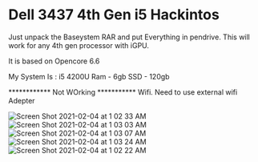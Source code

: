 # Dell 3437 4th Gen i5 Hackintos

Just unpack the Baseystem RAR and put Everything in pendrive. This will work for any 4th gen processor with iGPU. 

It is based on Opencore 6.6

My System Is : i5 4200U
Ram - 6gb
SSD - 120gb

************ Not WOrking ***********
Wifi. Need to use external wifi Adepter

![Screen Shot 2021-02-04 at 1 02 33 AM](https://user-images.githubusercontent.com/71724641/107052574-b0875280-6782-11eb-8e5a-f5e9fe01cb74.png)
![Screen Shot 2021-02-04 at 1 03 03 AM](https://user-images.githubusercontent.com/71724641/107052588-b5e49d00-6782-11eb-8196-1b54995bfd7c.png)
![Screen Shot 2021-02-04 at 1 03 07 AM](https://user-images.githubusercontent.com/71724641/107052595-b7ae6080-6782-11eb-9787-27add4067d92.png)
![Screen Shot 2021-02-04 at 1 03 24 AM](https://user-images.githubusercontent.com/71724641/107052600-ba10ba80-6782-11eb-9ff3-3c0fbbfa1a39.png)
![Screen Shot 2021-02-04 at 1 02 22 AM](https://user-images.githubusercontent.com/71724641/107052617-be3cd800-6782-11eb-835c-a347144ad772.png)

 
